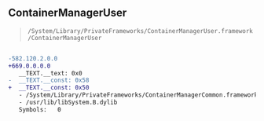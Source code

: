## ContainerManagerUser

> `/System/Library/PrivateFrameworks/ContainerManagerUser.framework/ContainerManagerUser`

```diff

-582.120.2.0.0
+669.0.0.0.0
   __TEXT.__text: 0x0
-  __TEXT.__const: 0x58
+  __TEXT.__const: 0x50
   - /System/Library/PrivateFrameworks/ContainerManagerCommon.framework/ContainerManagerCommon
   - /usr/lib/libSystem.B.dylib
   Symbols:   0

```
